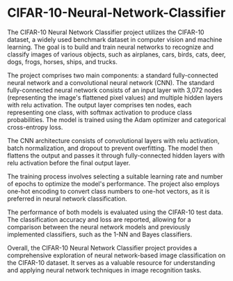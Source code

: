 # CIFAR-10-Neural-Network-Classifier
The CIFAR-10 Neural Network Classifier project utilizes the CIFAR-10 dataset, a widely used benchmark dataset in computer vision and machine learning. The goal is to build and train neural networks to recognize and classify images of various objects, such as airplanes, cars, birds, cats, deer, dogs, frogs, horses, ships, and trucks.

The project comprises two main components: a standard fully-connected neural network and a convolutional neural network (CNN). The standard fully-connected neural network consists of an input layer with 3,072 nodes (representing the image's flattened pixel values) and multiple hidden layers with relu activation. The output layer comprises ten nodes, each representing one class, with softmax activation to produce class probabilities. The model is trained using the Adam optimizer and categorical cross-entropy loss.

The CNN architecture consists of convolutional layers with relu activation, batch normalization, and dropout to prevent overfitting. The model then flattens the output and passes it through fully-connected hidden layers with relu activation before the final output layer.

The training process involves selecting a suitable learning rate and number of epochs to optimize the model's performance. The project also employs one-hot encoding to convert class numbers to one-hot vectors, as it is preferred in neural network classification.

The performance of both models is evaluated using the CIFAR-10 test data. The classification accuracy and loss are reported, allowing for a comparison between the neural network models and previously implemented classifiers, such as the 1-NN and Bayes classifiers.

Overall, the CIFAR-10 Neural Network Classifier project provides a comprehensive exploration of neural network-based image classification on the CIFAR-10 dataset. It serves as a valuable resource for understanding and applying neural network techniques in image recognition tasks.
